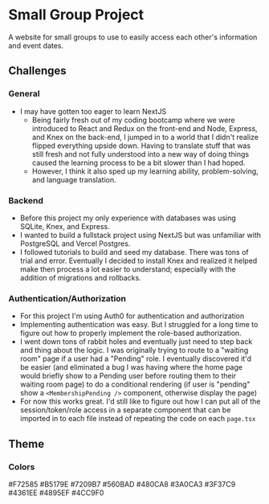 # Small Group Project

A website for small groups to use to easily access each other's information and event dates.

## Challenges

### General

- I may have gotten too eager to learn NextJS
  - Being fairly fresh out of my coding bootcamp where we were introduced to React and Redux on the front-end and Node, Express, and Knex on the back-end, I jumped in to a world that I didn't realize flipped everything upside down. Having to translate stuff that was still fresh and not fully understood into a new way of doing things caused the learning process to be a bit slower than I had hoped.
  - However, I think it also sped up my learning ability, problem-solving, and language translation.

### Backend

- Before this project my only experience with databases was using SQLite, Knex, and Express.
- I wanted to build a fullstack project using NextJS but was unfamiliar with PostgreSQL and Vercel Postgres.
- I followed tutorials to build and seed my database. There was tons of trial and error. Eventually I decided to install Knex and realized it helped make then process a lot easier to understand; especially with the addition of migrations and rollbacks.

### Authentication/Authorization

- For this project I'm using Auth0 for authentication and authorization
- Implementing authentication was easy. But I struggled for a long time to figure out how to properly implement the role-based authorization.
- I went down tons of rabbit holes and eventually just need to step back and thing about the logic. I was originally trying to route to a "waiting room" page if a user had a "Pending" role. I eventually discovered it'd be easier (and eliminated a bug I was having where the home page would briefly show to a Pending user before routing them to their waiting room page) to do a conditional rendering (if user is "pending" show a `<MembershipPending />` component, otherwise display the page)
- For now this works great. I'd still like to figure out how I can put all of the session/token/role access in a separate component that can be imported in to each file instead of repeating the code on each `page.tsx`

## Theme

### Colors

#F72585
#B5179E
#7209B7
#560BAD
#480CA8
#3A0CA3
#3F37C9
#4361EE
#4895EF
#4CC9F0
